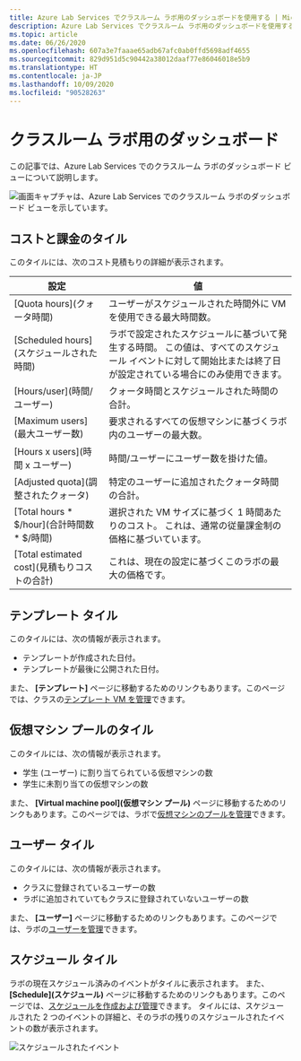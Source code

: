 ```yaml
---
title: Azure Lab Services でクラスルーム ラボ用のダッシュボードを使用する | Microsoft Docs
description: Azure Lab Services でクラスルーム ラボ用のダッシュボードを使用する方法について説明します。
ms.topic: article
ms.date: 06/26/2020
ms.openlocfilehash: 607a3e7faaae65adb67afc0ab0ffd5698adf4655
ms.sourcegitcommit: 829d951d5c90442a38012daaf77e86046018e5b9
ms.translationtype: HT
ms.contentlocale: ja-JP
ms.lasthandoff: 10/09/2020
ms.locfileid: "90528263"
---
```

# <a name="dashboard-for-classroom-labs"></a>クラスルーム ラボ用のダッシュボード
この記事では、Azure Lab Services でのクラスルーム ラボのダッシュボード ビューについて説明します。 

![画面キャプチャは、Azure Lab Services でのクラスルーム ラボのダッシュボード ビューを示しています。](./media/use-dashboard/dashboard.png)

## <a name="costs-and-billing-tile"></a>コストと課金のタイル
このタイルには、次のコスト見積もりの詳細が表示されます。

| 設定 | 値 | 
| ------- | ----- | 
| [Quota hours]\(クォータ時間\) | ユーザーがスケジュールされた時間外に VM を使用できる最大時間数。 |
| [Scheduled hours]\(スケジュールされた時間\) | ラボで設定されたスケジュールに基づいて発生する時間。 この値は、すべてのスケジュール イベントに対して開始比または終了日が設定されている場合にのみ使用できます。 |
| [Hours/user]\(時間/ユーザー\) | クォータ時間とスケジュールされた時間の合計。 |
| [Maximum users]\(最大ユーザー数\) | 要求されるすべての仮想マシンに基づくラボ内のユーザーの最大数。 |
| [Hours x users]\(時間 x ユーザー\) | 時間/ユーザーにユーザー数を掛けた値。 |
| [Adjusted quota]\(調整されたクォータ\) | 特定のユーザーに追加されたクォータ時間の合計。 |
| [Total hours * $/hour]\(合計時間数 * $/時間\) | 選択された VM サイズに基づく 1 時間あたりのコスト。 これは、通常の従量課金制の価格に基づいています。 |
| [Total estimated cost]\(見積もりコストの合計\) | これは、現在の設定に基づくこのラボの最大の価格です。 |

## <a name="template-tile"></a>テンプレート タイル
このタイルには、次の情報が表示されます。

- テンプレートが作成された日付。 
- テンプレートが最後に公開された日付。 

また、 **[テンプレート]** ページに移動するためのリンクもあります。このページでは、クラスの[テンプレート VM を管理](how-to-create-manage-template.md)できます。 

## <a name="virtual-machine-pool-tile"></a>仮想マシン プールのタイル

このタイルには、次の情報が表示されます。

- 学生 (ユーザー) に割り当てられている仮想マシンの数
- 学生に未割り当ての仮想マシンの数

また、 **[Virtual machine pool]\(仮想マシン プール\)** ページに移動するためのリンクもあります。このページでは、ラボで[仮想マシンのプールを管理](how-to-set-virtual-machine-passwords.md)できます。 

## <a name="users-tile"></a>ユーザー タイル

このタイルには、次の情報が表示されます。

- クラスに登録されているユーザーの数
- ラボに追加されていてもクラスに登録されていないユーザーの数 

また、 **[ユーザー]** ページに移動するためのリンクもあります。このページでは、ラボの[ユーザーを管理](how-to-configure-student-usage.md)できます。 

## <a name="schedules-tile"></a>スケジュール タイル
ラボの現在スケジュール済みのイベントがタイルに表示されます。 また、 **[Schedule]\(スケジュール\)** ページに移動するためのリンクもあります。このページでは、[スケジュールを作成および管理](how-to-create-schedules.md)できます。 タイルには、スケジュールされた 2 つのイベントの詳細と、そのラボの残りのスケジュールされたイベントの数が表示されます。 

![スケジュールされたイベント](./media/use-dashboard/scheduled-events.png)

